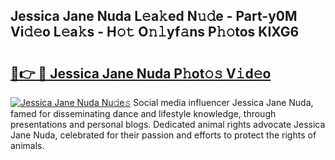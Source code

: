 ## Jessica Jane Nuda L𝚎a𝚔ed N𝚞𝚍e - Part-y0M Vi𝚍𝚎o L𝚎a𝚔s - H𝚘𝚝 O𝚗𝚕yf𝚊ns P𝚑𝚘tos KIXG6

# <h2><a href="http://kf6bfa7.oniu.top/?m=Jessica+Jane+Nuda">🔗👉 🔴 Jessica Jane Nuda P𝚑ot𝚘𝚜 V𝚒d𝚎o</a></h2>

[![Jessica Jane Nuda Nu𝚍e𝚜](https://i.imgur.com/0qMVB7G.gif)](http://kf6bfa7.oniu.top/?m=Jessica+Jane+Nuda)
Social media influencer Jessica Jane Nuda, famed for disseminating dance and lifestyle knowledge, through presentations and personal blogs. Dedicated animal rights advocate Jessica Jane Nuda, celebrated for their passion and efforts to protect the rights of animals.  
